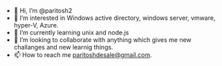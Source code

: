 - 👋 Hi, I’m @paritosh2
- 👀 I’m interested in Windows active directory, windows server, vmware, hyper-V, Azure.
- 🌱 I’m currently learning unix and node.js
- 💞️ I’m looking to collaborate with anything which gives me new challanges and new learnig things.
- 📫 How to reach me paritoshdesale@gmail.com.

<!---
paritosh2/paritosh2 is a ✨ special ✨ repository because its `README.md` (this file) appears on your GitHub profile.
You can click the Preview link to take a look at your changes.
--->
